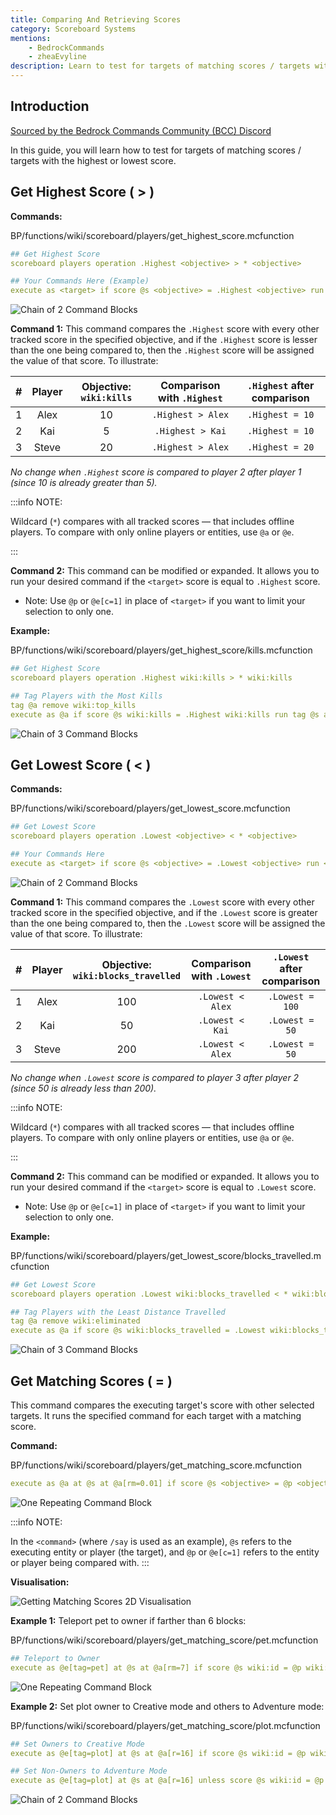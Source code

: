 ```yaml
---
title: Comparing And Retrieving Scores
category: Scoreboard Systems
mentions:
    - BedrockCommands
    - zheaEvyline
description: Learn to test for targets of matching scores / targets with the highest or lowest score.
---
```


## Introduction

[Sourced by the Bedrock Commands Community (BCC) Discord](https://bedrockcommands.org/)

In this guide, you will learn how to test for targets of matching scores / targets with the highest or lowest score.

## Get Highest Score ( > )

**Commands:**

<CodeHeader>BP/functions/wiki/scoreboard/players/get_highest_score.mcfunction</CodeHeader>

```yaml
## Get Highest Score
scoreboard players operation .Highest <objective> > * <objective>

## Your Commands Here (Example)
execute as <target> if score @s <objective> = .Highest <objective> run <command>
```

![Chain of 2 Command Blocks](/assets/images/commands/command-block-chain/2.png)

**Command 1:** This command compares the `.Highest` score with every other tracked score in the specified objective, and if the `.Highest` score is lesser than the one being compared to, then the `.Highest` score will be assigned the value of that score. To illustrate:

|  #  | Player | Objective: `wiki:kills` | Comparison with `.Highest` | `.Highest` after comparison |
| :-: | :----: | :----------------: | :-----------------------: | :------------------------: |
|  1  |  Alex  |         10         |     `.Highest > Alex`      |       `.Highest = 10`       |
|  2  |  Kai   |         5          |      `.Highest > Kai`      |       `.Highest = 10`       |
|  3  | Steve  |         20         |     `.Highest > Alex`      |       `.Highest = 20`       |

_No change when `.Highest` score is compared to player 2 after player 1 (since 10 is already greater than 5)._

:::info NOTE:

Wildcard (`*`) compares with all tracked scores — that includes offline players. To compare with only online players or entities, use `@a` or `@e`.

:::

**Command 2:** This command can be modified or expanded. It allows you to run your desired command if the `<target>` score is equal to `.Highest` score.

-   Note: Use `@p` or `@e[c=1]` in place of `<target>` if you want to limit your selection to only one.

**Example:**

<CodeHeader>BP/functions/wiki/scoreboard/players/get_highest_score/kills.mcfunction</CodeHeader>

```yaml
## Get Highest Score
scoreboard players operation .Highest wiki:kills > * wiki:kills

## Tag Players with the Most Kills
tag @a remove wiki:top_kills
execute as @a if score @s wiki:kills = .Highest wiki:kills run tag @s add wiki:top_kills
```

![Chain of 3 Command Blocks](/assets/images/commands/command-block-chain/3.png)

## Get Lowest Score ( < )

**Commands:**

<CodeHeader>BP/functions/wiki/scoreboard/players/get_lowest_score.mcfunction</CodeHeader>

```yaml
## Get Lowest Score
scoreboard players operation .Lowest <objective> < * <objective>

## Your Commands Here
execute as <target> if score @s <objective> = .Lowest <objective> run <command>
```

![Chain of 2 Command Blocks](/assets/images/commands/command-block-chain/2.png)

**Command 1:** This command compares the `.Lowest` score with every other tracked score in the specified objective, and if the `.Lowest` score is greater than the one being compared to, then the `.Lowest` score will be assigned the value of that score. To illustrate:

|  #  | Player | Objective: `wiki:blocks_travelled` | Comparison with `.Lowest` | `.Lowest` after comparison |
| :-: | :----: | :---------------------------: | :----------------------: | :-----------------------: |
|  1  |  Alex  |              100              |     `.Lowest < Alex`      |      `.Lowest = 100`       |
|  2  |  Kai   |              50               |      `.Lowest < Kai`      |       `.Lowest = 50`       |
|  3  | Steve  |              200              |     `.Lowest < Alex`      |       `.Lowest = 50`       |

_No change when `.Lowest` score is compared to player 3 after player 2 (since 50 is already less than 200)._

:::info NOTE:

Wildcard (`*`) compares with all tracked scores — that includes offline players. To compare with only online players or entities, use `@a` or `@e`.

:::

**Command 2:** This command can be modified or expanded. It allows you to run your desired command if the `<target>` score is equal to `.Lowest` score.

-   Note: Use `@p` or `@e[c=1]` in place of `<target>` if you want to limit your selection to only one.

**Example:**

<CodeHeader>
    BP/functions/wiki/scoreboard/players/get_lowest_score/blocks_travelled.mcfunction
</CodeHeader>

```yaml
## Get Lowest Score
scoreboard players operation .Lowest wiki:blocks_travelled < * wiki:blocks_travelled

## Tag Players with the Least Distance Travelled
tag @a remove wiki:eliminated
execute as @a if score @s wiki:blocks_travelled = .Lowest wiki:blocks_travelled run tag @s add wiki:eliminated
```

![Chain of 3 Command Blocks](/assets/images/commands/command-block-chain/3.png)

## Get Matching Scores ( = )

This command compares the executing target's score with other selected targets. It runs the specified command for each target with a matching score.

**Command:**

<CodeHeader>BP/functions/wiki/scoreboard/players/get_matching_score.mcfunction</CodeHeader>

```yaml
execute as @a at @s at @a[rm=0.01] if score @s <objective> = @p <objective> run say @s and @p have matching scores!
```

![One Repeating Command Block](/assets/images/commands/command-block-chain/1.png)

:::info NOTE:

In the `<command>` (where `/say` is used as an example), `@s` refers to the executing entity or player (the target), and `@p` or `@e[c=1]` refers to the entity or player being compared with.
:::

**Visualisation:**

![Getting Matching Scores 2D Visualisation](/assets/images/commands/comparing-scores/2d-visualisation.gif)

**Example 1:** Teleport pet to owner if farther than 6 blocks:

<CodeHeader>BP/functions/wiki/scoreboard/players/get_matching_score/pet.mcfunction</CodeHeader>

```yaml
## Teleport to Owner
execute as @e[tag=pet] at @s at @a[rm=7] if score @s wiki:id = @p wiki:id run tp @s @p
```

![One Repeating Command Block](/assets/images/commands/command-block-chain/1.png)

**Example 2:** Set plot owner to Creative mode and others to Adventure mode:

<CodeHeader>BP/functions/wiki/scoreboard/players/get_matching_score/plot.mcfunction</CodeHeader>

```yaml
## Set Owners to Creative Mode
execute as @e[tag=plot] at @s at @a[r=16] if score @s wiki:id = @p wiki:id run gamemode c @p[m=!c]

## Set Non-Owners to Adventure Mode
execute as @e[tag=plot] at @s at @a[r=16] unless score @s wiki:id = @p wiki:id run gamemode a @p[m=!a]
```

![Chain of 2 Command Blocks](/assets/images/commands/command-block-chain/2.png)
